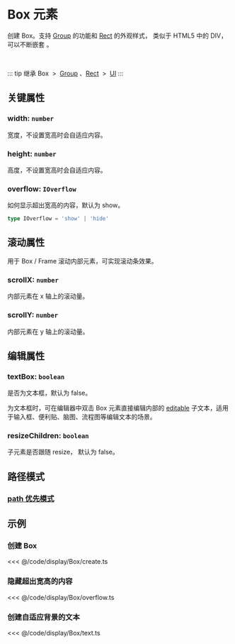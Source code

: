 <script setup>
import Case from '/component/Case.vue'
</script>

# Box 元素

创建 Box。支持 [Group](/reference/display/Group.md) 的功能和 [Rect](/reference/display/Rect.md) 的外观样式， 类似于 HTML5 中的 DIV，可以不断嵌套 。

<case name="Box" editor=false></case>

<br/>

::: tip 继承
Box &nbsp;>&nbsp; [Group](./Group.md) 、[Rect](./Rect.md) &nbsp;>&nbsp; [UI](./UI.md)
:::

## 关键属性

### width: `number`

宽度，不设置宽高时会自适应内容。

### height: `number`

高度，不设置宽高时会自适应内容。

### overflow: `IOverflow`

如何显示超出宽高的内容，默认为 show。

```ts
type IOverflow = 'show' | 'hide'
```

## 滚动属性

用于 Box / Frame 滚动内部元素，可实现滚动条效果。

### scrollX: `number`

内部元素在 x 轴上的滚动量。

### scrollY: `number`

内部元素在 y 轴上的滚动量。

## 编辑属性

### textBox: `boolean`

是否为文本框，默认为 false。

为文本框时，可在编辑器中双击 Box 元素直接编辑内部的 [editable](/reference/UI/editable.md) 子文本，适用于输入框、便利贴、脑图、流程图等编辑文本的场景。

### resizeChildren: `boolean`

子元素是否跟随 resize， 默认为 false。

## 路径模式

### [path 优先模式](/reference/UI/path.md)

<!--
## 继承元素

### [Group](./Group.md) + [Rect](./Rect.md) -->

<!-- ## API

### [Box](/api/classes/Box.md) -->

## 示例

<case name="Box" index=0 editor=false></case>

### 创建 Box

<<< @/code/display/Box/create.ts

<case name="Box" index=1 editor=false></case>

### 隐藏超出宽高的内容

<<< @/code/display/Box/overflow.ts

<case name="Box" index=6 editor=false></case>

### 创建自适应背景的文本

<<< @/code/display/Box/text.ts
